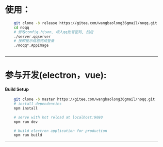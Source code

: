 # 使用：
```bash
    git clone -b release https://gitee.com/wangbaolong36gmail/noqq.git  --dept=1
    cd noqq
    # 修改config.hjson, 填入qq账号密码, 然后
    ./server.qqserver
    # 按照提示信息完成登录
    ./noqq*.AppImage
    

```

---


# 参与开发(electron，vue):

#### Build Setup
``` bash
    git clone -b master https://gitee.com/wangbaolong36gmail/noqq.git  --dept=1
    # install dependencies
    npm install
    
    # serve with hot reload at localhost:9080
    npm run dev
    
    # build electron application for production
    npm run build


```

---




   
